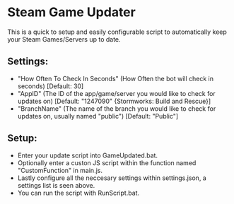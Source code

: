 # Steam Game Updater
This is a quick to setup and easily configurable script to automatically keep your Steam Games/Servers up to date.

## Settings:
- "How Often To Check In Seconds" (How Often the bot will check in seconds) [Default: 30]
- "AppID" (The ID of the app/game/server you would like to check for updates on) [Default: "1247090" {Stormworks: Build and Rescue}]
- "BranchName" (The name of the branch you would like to check for updates on, usually named "public") [Default: "Public"]

## Setup:
- Enter your update script into GameUpdated.bat.
- Optionally enter a custon JS script within the function named "CustomFunction" in main.js.
- Lastly configure all the neccesary settings within settings.json, a settings list is seen above.
- You can run the script with RunScript.bat.
